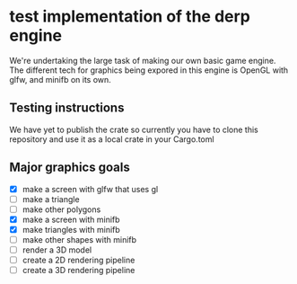 # test implementation of the derp engine
We're undertaking the large task of making our own basic game engine. The different tech for graphics being expored in this engine is OpenGL with glfw, and minifb on its own.

## Testing instructions
We have yet to publish the crate so currently you have to clone this repository and use it as a local crate in your Cargo.toml

## Major graphics goals
- [x] make a screen with glfw that uses gl
- [ ] make a triangle
- [ ] make other polygons
- [x] make a screen with minifb
- [x] make triangles with minifb
- [ ] make other shapes with minifb
- [ ] render a 3D model
- [ ] create a 2D rendering pipeline
- [ ] create a 3D rendering pipeline